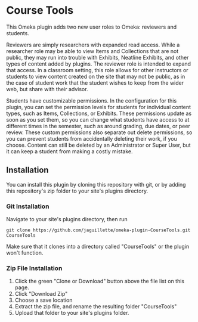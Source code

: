 # Course Tools

This Omeka plugin adds two new user roles to Omeka: reviewers and students.

Reviewers are simply researchers with expanded read access. While a researcher
role may be able to view Items and Collections that are not public, they may
run into trouble with Exhibits, Neatline Exhibits, and other types of content
added by plugins. The reviewer role is intended to expand that access. In a
classroom setting, this role allows for other instructors or students to view
content created on the site that may not be public, as in the case of student
work that the student wishes to keep from the wider web, but share with their
advisor.

Students have customizable permissions. In the configuration for this plugin,
you can set the permission levels for students for individual content types,
such as Items, Collections, or Exhibits. These permissions update as soon as
you set them, so you can change what students have access to at different times
in the semester, such as around grading, due dates, or peer review. These
custom permissions also separate out delete permissions, so you can prevent
students from accidentally deleting their work, if you choose. Content can
still be deleted by an Administrator or Super User, but it can keep a student
from making a costly mistake.

## Installation

You can install this plugin by cloning this repository with git, or by adding this repository's zip folder to your site's plugins directory.

### Git Installation

Navigate to your site's plugins directory, then run

    git clone https://github.com/jaguillette/omeka-plugin-CourseTools.git CourseTools

Make sure that it clones into a directory called "CourseTools" or the plugin won't function.

### Zip File Installation

1. Click the green "Clone or Download" button above the file list on this page.
2. Click "Download Zip"
3. Choose a save location
4. Extract the zip file, and rename the resulting folder "CourseTools"
5. Upload that folder to your site's plugins folder.
